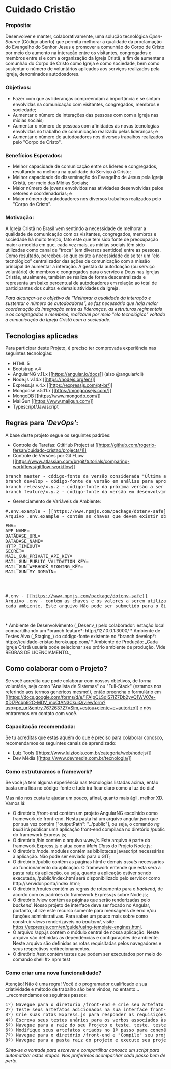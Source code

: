 # Cuidado Cristão

### Propósito:

Desenvolver e manter, colaborativamente, uma solução tecnológica _Open-Source_ (Código aberto) que permita melhorar a qualidade da proclamação do Evangelho do Senhor Jesus e promover a comunhão do Corpo de Cristo por meio do aumento na interação entre os visitantes, congregados e membros entre si e com a organização da Igreja Cristã, a fim de aumentar a comunhão do Corpo de Cristo como Igreja e como sociedade, bem como sustentar o número de voluntários aplicados aos serviços realizados pela igreja, denominados autodoadores.

### Objetivos:

- Fazer com que as lideranças compreendam a importância e se sintam envolvidas na comunicação com visitantes, congregados, membros e sociedade;
- Aumentar o número de interações das pessoas com com a Igreja nas mídias sociais;
- Aumentar o número de pessoas com afinidades às novas tecnologias envolvidas no trabalho de comunicação realizado pelas lideranças; e
- Aumentar o número de autodoadores nos diversos trabalhos realizados pelo "Corpo de Cristo".

### Benefícios Esperados:

- Melhor capacidade de comunicação entre os líderes e congregados, resultando na melhora na qualidade do Serviço à Cristo;
- Melhor capacidade de disseminação do Evangelho de Jesus pela Igreja Cristã, por meio das Mídias Sociais;
- Maior número de jovens envolvidos nas atividades desenvolvidas pelos setores e coordenadorias; e
- Maior número de autodoadores nos diversos trabalhos realizados pelo "Corpo de Cristo".

### Motivação:

A Igreja Cristã no Brasil vem sentindo a necessidade de melhorar a qualidade de comunicação com os visitantes, congregados, membros e sociedade há muito tempo, fato este que tem sido fonte de preocupação maior a medida em que, cada vez mais, as mídias sociais têm sido utilizadas como canal de “troca” (em diversos sentidos) entre as pessoas. Como resultado, percebeu-se que existe a necessidade de se ter um “elo tecnológico” centralizador das ações de comunicação com a missão principal de aumentar a interação. A gestão da autodoação (ou serviço voluntário) de membros e congregados para o serviço à Deus nas Igrejas Cristãs, atualmente, também se realiza de forma descentralizada e representa um baixo percentual de autodoadores em relação ao total de participantes dos cultos e demais atividades da Igreja.

_Para alcançar-se o objetivo de “Melhorar a qualidade da interação e sustentar o número de autodoadores”, se faz necessário que haja maior coordenação da integração entre as lideranças, as estruturas regimentais e os congregados e membros, realizável por meio "elo tecnológico" voltado à comunicação da Igreja Cristã com a sociedade._

## Tecnologias aplicadas

Para participar deste Projeto, é preciso ter comprovada experiência nas seguintes tecnologias:

- HTML 5
- Bootstrap v.4
- AngularNG v.11.x [[https://angular.io/docs]] (also @angular/cli)
- Node.js v.14.x [[https://nodejs.org/en/]]
- Express.js v.4.x [[https://expressjs.com/pt-br/]]
- Mongoose v.5.11.x [[https://mongoosejs.com/]]
- MongoDB [[https://www.mongodb.com/]]
- MailGun [[https://www.mailgun.com/]]
- Typescript/Javascript

## Regras para _'DevOps'_:

A base deste projeto segue os seguintes padrões:

- Controle de Tarefas: GtitHub Project at [[https://github.com/rogerio-fersan/cuidado-cristao/projects/1]]
- Controle de Versões por Git FLow [[https://www.atlassian.com/br/git/tutorials/comparing-workflows/gitflow-workflow]]
<pre>
branch master - código-fonte da versão considerada "Última aprovada" (Last Release)
branch develop - código-fonte da versão em análise para aprovação (Next Release)
branch release/x.y.z - código-fonte da próxima versão a ser submetida para aprovação (Active Release)
branch feature/x.y.z - código-fonte da versão em desenvolvimento colaborativo (Next Feature to be released further)
</pre>
- Gerenciamento de Variáveis de Ambiente:
<pre>
#.env.example - [[https://www.npmjs.com/package/dotenv-safe]]
Arquivo .env.example - contém as chaves que devem existir obrigatóriamente para que a aplicação possa 'rodar'. Este arquivo faz parte do código-fonte
<pre>
ENV=
APP_NAME=
DATABASE_URL=
DATABASE_NAME=
HTTP_TIMEOUT=
SECRET=
MAIL_GUN_PRIVATE_API_KEY=
MAIL_GUN_PUBLIC_VALIDATION_KEY=
MAIL_GUN_WEBHOOK_SIGNING_KEY=
MAIL_GUN_MY_DOMAIN=
</pre>

#.env - [[https://www.npmjs.com/package/dotenv-safe]]
Arquivo .env - contém as chaves e os valores a serem utilizados para cada ambiente. Este arquivo Não pode ser submetido para o Git!

</pre>
* Ambiente de Desenvolvimento (_Desenv_) pelo colaborador: estação local compartilhando um *branch feature*: http://127.0.0.1:3000/
* Ambiente de Testes Alvo (_Staging_) do código-fonte existente no *branch develop*: https://cuidado-cristao.herokuapp.com/
* Ambiente de Produção: _Cada Igreja Cristã usuária pode selecionar seu prório ambiente de produção. Vide REGRAS DE LICENCIAMENTO._

## Como colaborar com o Projeto?

Se você acredita que pode colaborar com nossos objetivos, de forma voluntária, seja como "Analista de Sistemas" ou "Full-Stack" (estamos nos referindo aos termos genéricos mesmo!), então preencha o formulário em [[https://docs.google.com/forms/d/e/1FAIpQLSdlS7IZ7Db2yvQ1WV07e-XDI7Pcbp92C-MDV_moCtAN3CkuiQ/viewform?usp=pp_url&entry.767263727=Sim,+estou+ciente+e+autorizo]] e nós entraremos em contato com você.

### Capacitação recomendada:

Se tu acreditas que estás aquém do que é preciso para colaborar conosco, recomendamos os seguintes canais de aprendizado:

- Luiz Tools [[https://www.luiztools.com.br/categoria/web/nodejs/]]
- Dev Média [[https://www.devmedia.com.br/tecnologia/]]

### Como estruturamos o framework?

Se você já tem alguma experiência nas tecnologias listadas acima, então basta uma lida no código-fonte e tudo irá ficar claro como a luz do dia!

Mas não nos custa te ajudar um pouco, afinal, quanto mais ágil, melhor XD. Vamos lá:

- O diretório /front-end contém um projeto AngularNG escolhido como framework de front-end. Nesta pasta há um arquivo angular.json que por sua vez contém ["outputPath": "../public"], ou seja, o comando _ng build_ irá publicar uma aplicação front-end compilada no diretório /public do framework Express.js;
- O diretório /bin contém o arquivo _www.js_. Este arquivo é parte do framework Express.js e atua como _Main Class_ do Projeto Node.js;
- O diretório /node_modules contém as bibliotecas javascript necessárias à aplicação. Não pode ser enviado para o GIT;
- O diretório /public contém as páginas html e demais _assets_ necessários ao funcionamento da aplicação. O framework entende que esta será a pasta raiz da aplicação, ou seja, quanto a aplicação estiver sendo executada, /public/index.html será disponibilizado pelo servidor como http://servidor:porta/index.html;
- O diretório /routes contém as regras de roteamento para o _backend_, de acordo com os padrões do framework Express.js sobre Node.js;
- O diretório /view contém as páginas que serão renderizadas pelo _backend_. Nosso projeto de interface deve ser focado no Angular, portanto, utilize este recurso somente para mensagens de erro e/ou funções administrativas. Para saber um pouco mais sobre como construir _views_ renderizáveis no _backend_, visite: https://expressjs.com/en/guide/using-template-engines.html.
- O arquivo /app.js contém o módulo central de nossa aplicação. Neste arquivo são definidas as dependências e configurações de ambiente. Neste arquivo são definidas as rotas requisitadas pelos navegadores e seus respectivos redirecionamentos.
- O diretõrio /test contém testes que podem ser executados por meio do comando shell #> npm test

### Como criar uma nova funcionalidade?

Atenção! Não é uma regra! Você é o programador qualificado e sua criatividade e método de trabalho são bem vindos, no entanto...
...recomendamos os seguintes passos:

<pre>
1º) Navegue para o diretorio /front-end e crie seu artefato @angular com o comando @angular/cli: $> ng generate componente|directive|pipe|service|class|guard|interface|enum|module. Caso seu artefato contemple requisições tais como REST|SOAP|Redis, retorne dados FAKE nesta etapa; 
2º) Teste seus artefatos adicionados na sua interface front-end utilizando o comando @angular/cli $> ng serve' a partir de /front-end. Observe que o diretório /public ainda não contém os artefatos criados;
3º) Crie suas rotas Express.js para responder as requisições GET|POST|DELETE|PUT definidas no 1º passo;
4º) Escreva seus testes unários para os verbos associados às rotas criadas no 3º passo;
5º) Navegue para a raiz do seu Projeto e teste, teste, teste, por meio do comando #> npm test;
6º) Modifique seus artefatos criados no 1º passo para conexão 'quase real' com os provedores de dados criados no 3º passo;
7º) Navegue para o diretório /front-end e "Compile" seu projeto de front-end por meio do comando @angular/cli: $> ng build. Observe que agora seu diretório /public foi atualizado com a inclusão/modificação de seus artefatos criados no 1º passo;
8º) Navegue para a pasta raiz do projeto e execute seu projeto Node.js/Express.js/AngularNG por meio do comando #> npm start.
</pre>

_Sinta-se a vontade para escrever e compartilhar conosco um *script* para automatizar estas etapas. Nós preferimos acompanhar cada passo bem de perto._
